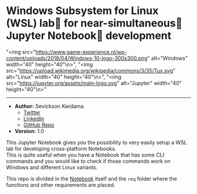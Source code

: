 # Windows Subsystem for Linux (WSL) lab🧪 for near-simultaneous🔁 Jupyter Notebook📓 development
"<img src="https://www.game-experience.nl/wp-content/uploads/2018/04/Windows-10-logo-300x300.png" alt="Windows" width="40" height="40"\n>", "<img src="https://upload.wikimedia.org/wikipedia/commons/3/35/Tux.svg" alt="Linux" width="40" height="40"\n>", "<img src="https://jupyter.org/assets/main-logo.svg" alt="Jupyter" width="40" height="40"\n>"

------

* **Author:** Sevickson Kwidama 
    * [Twitter](https://twitter.com/SKwid345)
    * [LinkedIn](https://nl.linkedin.com/in/sevickson)
    * [GitHub Repo](https://github.com/sevickson/wsl_jupyter)
* **Version:** 1.0

This Jupyter Notebook gives you the possibility to very easily setup a WSL lab for developing cross-platform Notebooks.  
This is quite useful when you have a Notebook that has some CLI commands and you would like to check if those commands work on Windows and different Linux variants.

This repo is divided in the [Notebook](Install-Jupyter-WSL.ipynb) itself and the `req` folder where the functions and other requirements are placed.
